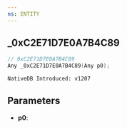 ```yaml
---
ns: ENTITY
---
```

## _0xC2E71D7E0A7B4C89

```c
// 0xC2E71D7E0A7B4C89
Any _0xC2E71D7E0A7B4C89(Any p0);
```

```
NativeDB Introduced: v1207
```

## Parameters
* **p0**:
